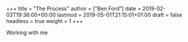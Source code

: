 +++
title = "The Process"
author = ["Ben Ford"]
date = 2019-02-03T19:36:00+00:00
lastmod = 2019-05-01T21:15:01+01:00
draft = false
headless = true
weight = 1
+++

Working with me

